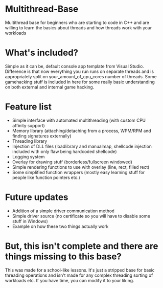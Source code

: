 # Multithread-Base
Multithread base for beginners who are starting to code in C++ and are
willing to learn the basics about threads and how threads work with your
workloads

# What's included?
Simple as it can be, default console app template from Visual Studio.
Difference is that now everything you run runs on separate threads and is
appropriately split on your_amount_of_cpu_cores number of threads. Some gamehacking
stuff is included in here for some really basic understanding on both external and internal
game hacking. 

# Feature list
- Simple interface with automated multithreading (with custom CPU affinity support)
- Memory library (attaching/detaching from a process, WPM/RPM  and finding signatures externally)
- Threading library
- Injection of DLL files (loadlibrary and manualmap, shellcode injection included with only flaw being hardcoded shellcode)
- Logging system 
- Overlay for drawing stuff (borderless/fullscreen windowed)
- Simple rendering functions to use with overlay (line, rect, filled rect)
- Some simplified function wrappers (mostly easy learning stuff for people like function pointers etc.)

# Future updates
- Addition of a simple driver communication method
- Simple driver source (no certificate so you will have to disable some stuff in Windows)
- Example on how these two things actually work

# But, this isn't complete and there are things missing to this base?
This was made for a school-like lessons. It's just a stripped base for basic 
threading operations and isn't made for any complex threading sorting of workloads
etc. If you have time, you can modify it to your liking.



